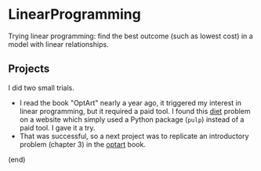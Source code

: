 # LinearProgramming
Trying linear programming: find the best outcome (such as lowest cost) in a model with linear relationships.

## Projects

I did two small trials.

- I read the book "OptArt" nearly a year ago, it triggered my interest in linear programming, but it required a paid tool.
  I found this [diet](diet/diet.ipynb) problem on a website which simply used a Python package (`pulp`) instead of a paid tool. I gave it a try.
- That was successful, so a next project was to replicate an introductory problem (chapter 3) in the [optart](optart/optart.ipynb) book.

(end)
